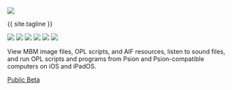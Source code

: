 ---
---

<div class="banner">
    <div class="icon"><img src="/images/icon.png" /></div>
    <p class="tagline">{{ site.tagline }}</p>
</div>

<script>

    var index = 0;

    setInterval(() => {
        let carousel = document.getElementById("carousel")
        let imgs = carousel.children
        let previous = carousel.children[index]
        index = index + 1
        if (index >= imgs.length) {
            index = 0;
        }
        let next = carousel.children[index]
        next.classList.add("show")
        previous.classList.remove("show")
    }, 10000)

</script>

<div class="hero">
    <div id="carousel" class="screenshot-iphone-13-pro-landscape">
        <img class="show" src="/images/screenshot-programs.png">
        <img src="/images/files.png">
        <img src="/images/jumpy.png">
        <img src="/images/tile-fall.png">
        <img src="/images/vexed.png">
        <img src="/images/char-map.png">
    </div>
</div>

<p class="details">
    View MBM image files, OPL scripts, and AIF resources, listen to sound files, and run OPL scripts and programs from Psion and Psion-compatible computers on iOS and iPadOS.
</p>

<p class="app-store-link">
    <a href="/public-beta">Public Beta</a>
</p>

